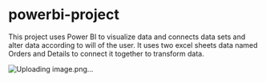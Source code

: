 # powerbi-project
This project uses Power BI to visualize data and connects data sets and alter data according to will of the user. It uses two excel sheets data named Orders and Details to connect it together to transform data.

![Uploading image.png…]()
